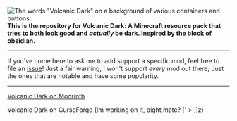 ![The words "Volcanic Dark" on a background of various containers and buttons.](https://cdn.modrinth.com/data/cached_images/3937c23632ee21d753f61e990cdd26bf1db30e80_0.webp)
__This is the repository for Volcanic Dark: A Minecraft resource pack that tries to both look good and *actually* be dark. Inspired by the block of obsidian.__

----
If you've come here to ask me to add support a specific mod, feel free to file an [issue](https://github.com/TheBlondBoy/volcanic-dark/issues)! Just a fair warning, I won't support *every* mod out there; Just the ones that are notable and have some popularity.

----
[Volcanic Dark on Modrinth](https://modrinth.com/resourcepack/volcanic-dark)

Volcanic Dark on CurseForge (Im working on it, oight mate? [' > ,]z)
